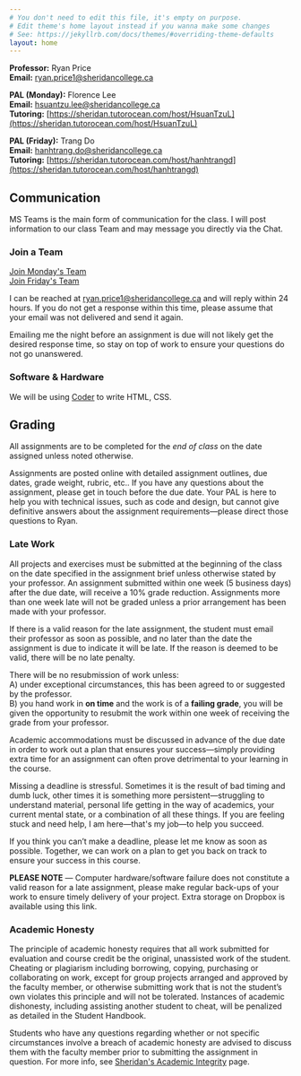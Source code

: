 ```yaml
---
# You don't need to edit this file, it's empty on purpose.
# Edit theme's home layout instead if you wanna make some changes
# See: https://jekyllrb.com/docs/themes/#overriding-theme-defaults
layout: home
---
```


**Professor:** Ryan Price     
**Email:** [ryan.price1@sheridancollege.ca](mailto:ryan.price1@sheridancollege.ca)    

**PAL (Monday):** Florence Lee      
**Email:** [hsuantzu.lee@sheridancollege.ca](mailto:hsuantzu.lee@sheridancollege.ca)    
**Tutoring:** [https://sheridan.tutorocean.com/host/HsuanTzuL](https://sheridan.tutorocean.com/host/HsuanTzuL)

**PAL (Friday):** Trang Do      
**Email:** [hanhtrang.do@sheridancollege.ca](mailto:hanhtrang.do@sheridancollege.ca)    
**Tutoring:** [https://sheridan.tutorocean.com/host/hanhtrangd](https://sheridan.tutorocean.com/host/hanhtrangd)


## Communication

MS Teams is the main form of communication for the class. I will post information to our class Team and may message you directly via the Chat.

### Join a Team

[Join Monday's Team](https://teams.microsoft.com/l/team/19%3AJjfSwhnddczOlWIf5KkjTYnR54ztve9lk0tHTBdd3ec1%40thread.tacv2/conversations?groupId=b33e0347-445d-449c-a8a4-44117d4c14b0&tenantId=)    
[Join Friday's Team](https://teams.microsoft.com/l/team/19%3AxK6Gr3ZbsjbKjvr9VTmwQFjpcFD6JfTgHY6hnadqfVo1%40thread.tacv2/conversations?groupId=d26978c2-f14e-48b9-bac8-3eddcd980110&tenantId=)

I can be reached at [ryan.price1@sheridancollege.ca](mailto:ryan.price1@sheridancollege.ca) and will reply within 24 hours. If you do not get a response within this time, please assume that your email was not delivered and send it again.

Emailing me the night before an assignment is due will not likely get the desired response time, so stay on top of work to ensure your questions do not go unanswered.

### Software & Hardware

We will be using [Coder](https://sheridanixd.com/) to write HTML, CSS.

## Grading

All assignments are to be completed for the _end of class_ on the date assigned unless noted otherwise.

Assignments are posted online with detailed assignment outlines, due dates, grade weight, rubric, etc.. If you have any questions about the assignment, please get in touch before the due date. Your PAL is here to help you with technical issues, such as code and design, but cannot give definitive answers about the assignment requirements—please direct those questions to Ryan.

### Late Work

All projects and exercises must be submitted at the beginning of the class on the date specified in the assignment brief unless otherwise stated by your professor. An assignment submitted within one week (5 business days) after the due date, will receive a 10% grade reduction. Assignments more than one week late will not be graded unless a prior arrangement has been made with your professor.

If there is a valid reason for the late assignment, the student must email their professor as soon as possible, and no later than the date the assignment is due to indicate it will be late. If the reason is deemed to be valid, there will be no late penalty.

There will be no resubmission of work unless:    
A) under exceptional circumstances, this has been agreed to or suggested by the professor.    
B) you hand work in **on time** and the work is of a **failing grade**, you will be given the opportunity to resubmit the work within one week of receiving the grade from your professor.

Academic accommodations must be discussed in advance of the due date in order to work out a plan that ensures your success—simply providing extra time for an assignment can often prove detrimental to your learning in the course.

Missing a deadline is stressful. Sometimes it is the result of bad timing and dumb luck, other times it is something more persistent—struggling to understand material, personal life getting in the way of academics, your current mental state, or a combination of all these things. If you are feeling stuck and need help, I am here—that's my job—to help you succeed.

If you think you can’t make a deadline, please let me know as soon as possible. Together, we can work on a plan to get you back on track to ensure your success in this course.

**PLEASE NOTE** — Computer hardware/software failure does not constitute a valid reason for a late assignment, please make regular back-ups of your work to ensure timely delivery of your project. Extra storage on Dropbox is available using this link.

### Academic Honesty

The principle of academic honesty requires that all work submitted for evaluation and course credit be the original, unassisted work of the student. Cheating or plagiarism including borrowing, copying, purchasing or collaborating on work, except for group projects arranged and approved by the faculty member, or otherwise submitting work that is not the student’s own violates this principle and will not be tolerated. Instances of academic dishonesty, including assisting another student to cheat, will be penalized as detailed in the Student Handbook.

Students who have any questions regarding whether or not specific circumstances involve a breach of academic honesty are advised to discuss them with the faculty member prior to submitting the assignment in question. For more info, see [Sheridan's Academic Integrity](https://caps.sheridancollege.ca/student-guide/academic-policies-and-procedures.aspx) page.